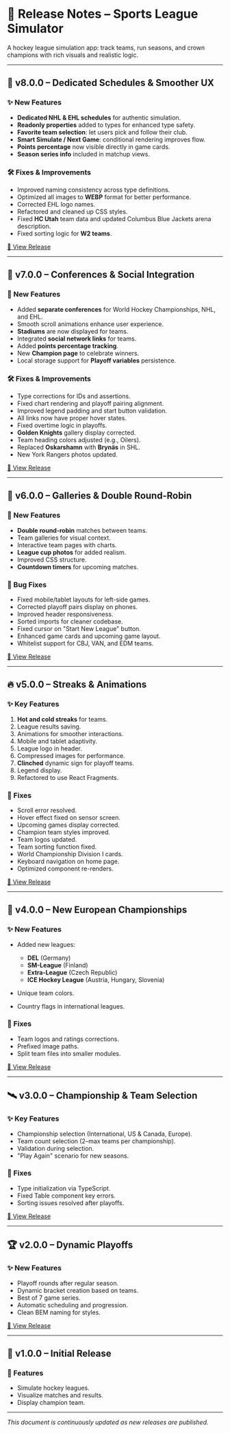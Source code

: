 ﻿# 📄 Release Notes – Sports League Simulator

A hockey league simulation app: track teams, run seasons, and crown champions with rich visuals and realistic logic.

---

## 🚨 v8.0.0 – Dedicated Schedules & Smoother UX

### ✨ New Features

- **Dedicated NHL & EHL schedules** for authentic simulation.
- **Readonly properties** added to types for enhanced type safety.
- **Favorite team selection**: let users pick and follow their club.
- **Smart Simulate / Next Game**: conditional rendering improves flow.
- **Points percentage** now visible directly in game cards.
- **Season series info** included in matchup views.

### 🛠 Fixes & Improvements

- Improved naming consistency across type definitions.
- Optimized all images to **WEBP** format for better performance.
- Corrected EHL logo names.
- Refactored and cleaned up CSS styles.
- Fixed **HC Utah** team data and updated Columbus Blue Jackets arena description.
- Fixed sorting logic for **W2 teams**.

[🔗 View Release](https://www.linkedin.com/posts/mrrustemka_hockey-simulator-activity-7342816210553593856-ed3J?utm_source=share&utm_medium=member_desktop&rcm=ACoAADHL2y0BapMf7GmygfROsZbl_B9mZiDlXVE)

---

## 🚨 v7.0.0 – Conferences & Social Integration

### 🎯 New Features

- Added **separate conferences** for World Hockey Championships, NHL, and EHL.
- Smooth scroll animations enhance user experience.
- **Stadiums** are now displayed for teams.
- Integrated **social network links** for teams.
- Added **points percentage tracking**.
- New **Champion page** to celebrate winners.
- Local storage support for **Playoff variables** persistence.

### 🛠 Fixes & Improvements

- Type corrections for IDs and assertions.
- Fixed chart rendering and playoff pairing alignment.
- Improved legend padding and start button validation.
- All links now have proper hover states.
- Fixed overtime logic in playoffs.
- **Golden Knights** gallery display corrected.
- Team heading colors adjusted (e.g., Oilers).
- Replaced **Oskarshamn** with **Brynäs** in SHL.
- New York Rangers photos updated.

[🔗 View Release](https://lnkd.in/eceWKnrEhttps://www.linkedin.com/posts/mrrustemka_hockey-simulator-activity-7326508741032345601-IFL9?utm_source=share&utm_medium=member_desktop&rcm=ACoAADHL2y0BapMf7GmygfROsZbl_B9mZiDlXVE)

---

## 🚀 v6.0.0 – Galleries & Double Round-Robin

### 🔹 New Features

- **Double round-robin** matches between teams.
- Team galleries for visual context.
- Interactive team pages with charts.
- **League cup photos** for added realism.
- Improved CSS structure.
- **Countdown timers** for upcoming matches.

### 🐞 Bug Fixes

- Fixed mobile/tablet layouts for left-side games.
- Corrected playoff pairs display on phones.
- Improved header responsiveness.
- Sorted imports for cleaner codebase.
- Fixed cursor on "Start New League" button.
- Enhanced game cards and upcoming game layout.
- Whitelist support for CBJ, VAN, and EDM teams.

[🔗 View Release](https://lnkd.in/eceWKnrEhttps://www.linkedin.com/posts/mrrustemka_hockey-simulator-activity-7292817997973393408-azA3?utm_source=share&utm_medium=member_desktop&rcm=ACoAADHL2y0BapMf7GmygfROsZbl_B9mZiDlXVE)

---

## 🔥 v5.0.0 – Streaks & Animations

### ✨ Key Features

1. **Hot and cold streaks** for teams.
2. League results saving.
3. Animations for smoother interactions.
4. Mobile and tablet adaptivity.
5. League logo in header.
6. Compressed images for performance.
7. **Clinched** dynamic sign for playoff teams.
8. Legend display.
9. Refactored to use React Fragments.

### 🐛 Fixes

- Scroll error resolved.
- Hover effect fixed on sensor screen.
- Upcoming games display corrected.
- Champion team styles improved.
- Team logos updated.
- Team sorting function fixed.
- World Championship Division I cards.
- Keyboard navigation on home page.
- Optimized component re-renders.

[🔗 View Release](https://www.linkedin.com/posts/mrrustemka_hockey-simulator-activity-7259131022338891777-xg2c?utm_source=share&utm_medium=member_desktop&rcm=ACoAADHL2y0BapMf7GmygfROsZbl_B9mZiDlXVE)

---

## 🍂 v4.0.0 – New European Championships

### ✨ New Features

- Added new leagues:

  - **DEL** (Germany)
  - **SM-League** (Finland)
  - **Extra-League** (Czech Republic)
  - **ICE Hockey League** (Austria, Hungary, Slovenia)

- Unique team colors.
- Country flags in international leagues.

### 🐛 Fixes

- Team logos and ratings corrections.
- Prefixed image paths.
- Split team files into smaller modules.

[🔗 View Release](https://www.linkedin.com/posts/mrrustemka_hockey-simulator-activity-7251905902461550592-yTnN?utm_source=share&utm_medium=member_desktop&rcm=ACoAADHL2y0BapMf7GmygfROsZbl_B9mZiDlXVE)

---

## 🛰 v3.0.0 – Championship & Team Selection

### ✨ Key Features

- Championship selection (International, US & Canada, Europe).
- Team count selection (2–max teams per championship).
- Validation during selection.
- "Play Again" scenario for new seasons.

### 🐛 Fixes

- Type initialization via TypeScript.
- Fixed Table component key errors.
- Sorting issues resolved after playoffs.

[🔗 View Release](https://www.linkedin.com/posts/mrrustemka_hockey-simulator-activity-7243865439166976001-qXOz?utm_source=share&utm_medium=member_desktop&rcm=ACoAADHL2y0BapMf7GmygfROsZbl_B9mZiDlXVE)

---

## 🏆 v2.0.0 – Dynamic Playoffs

### ✨ New Features

- Playoff rounds after regular season.
- Dynamic bracket creation based on teams.
- Best of 7 game series.
- Automatic scheduling and progression.
- Clean BEM naming for styles.

[🔗 View Release](https://www.linkedin.com/posts/mrrustemka_hockey-simulator-activity-7237723293888200704-LTRP?utm_source=share&utm_medium=member_desktop&rcm=ACoAADHL2y0BapMf7GmygfROsZbl_B9mZiDlXVE)

---

## 🏒 v1.0.0 – Initial Release

### 🎯 Features

- Simulate hockey leagues.
- Visualize matches and results.
- Display champion team.

---

_This document is continuously updated as new releases are published._
